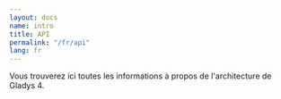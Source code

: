 ```yaml
---
layout: docs
name: intro
title: API
permalink: "/fr/api"
lang: fr
---
```


Vous trouverez ici toutes les informations à propos de l'architecture de Gladys 4.
